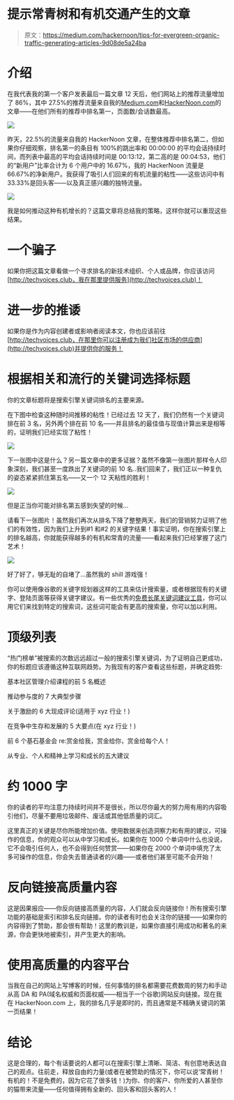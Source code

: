 # 提示常青树和有机交通产生的文章

> 原文：<https://medium.com/hackernoon/tips-for-evergreen-organic-traffic-generating-articles-9d08de5a24ba>

# 介绍

在我代表我的第一个客户发表最后一篇文章 12 天后，他们网站上的推荐流量增加了 86%，其中 27.5%的推荐流量来自我的[Medium.com](/@jarettrsdunn)和[HackerNoon.com](https://hackernoon.com/@jarettrsdunn)的文章——在他们所有的推荐中排名第一，页面数/会话数最高。

![](img/de112e545b22f05a28a1bed1995bb021.png)

昨天，22.5%的流量来自我的 HackerNoon 文章，在整体推荐中排名第二，但如果你仔细观察，排名第一的条目有 100%的跳出率和 00:00:00 的平均会话持续时间，而列表中最高的平均会话持续时间是 00:13:12，第二高的是 00:04:53，他们的“新用户”比率合计为 6 个用户中的 16.67%，我的 HackerNoon 流量是 66.67%的净新用户。我获得了吸引人们回来的有机流量的粘性——这些访问中有 33.33%是回头客——以及真正感兴趣的独特流量。

![](img/d6c07ecbb0863b98b50f1aca9b68490d.png)

我是如何推动这种有机增长的？这篇文章将总结我的策略，这样你就可以重现这些结果。

# 一个骗子

如果你把这篇文章看做一个寻求排名的新技术组织、个人或品牌，你应该访问 [http://techvoices.club，我在那里提供服务](http://techvoices.club)！

# 进一步的推诿

如果你是作为内容创建者或影响者阅读本文，你也应该前往 [http://techvoices.club，在那里你可以注册成为我们社区市场的供应商](http://techvoices.club)并提供你的服务！

# 根据相关和流行的关键词选择标题

你的文章标题将是搜索引擎关键词排名的主要来源。

在下图中检查这种随时间推移的粘性！已经过去 12 天了，我们仍然有一个关键词排在前 3 名，另外两个排在前 10 名——并且排名的最佳值与现值计算出来是相等的，证明我们已经实现了粘性！

![](img/5a7a67febfee8131f5132bf5e17853a8.png)

下一张图中这是什么？另一篇文章中的更多证据？虽然不像第一张图片那样令人印象深刻，我们甚至一度跌出了关键词的前 10 名..我们回来了，我们正以一种复仇的姿态紧紧抓住第五名——又一个 12 天粘性的胜利！

![](img/a6e34406b291fff26fe9e2427980b510.png)

但是正当你可能对排名第五感到失望的时候…

请看下一张图片！虽然我们再次从排名下降了整整两天，我们的营销努力证明了他们的有效性，因为我们上升到#1 和#2 的关键字结果！事实证明，你在搜索引擎上的排名越高，你就能获得越多的有机和常青的流量——看起来我们已经掌握了这门艺术！

![](img/5ccb685de888fa91c65b8d4e5f64717e.png)

好了好了，够无耻的自堵了…虽然我的 shill 游戏强！

你可以使用像谷歌的关键字规划器这样的工具来估计搜索量，或者根据现有的关键字、登陆页面等获得关键字建议。有一些优秀的[免费长尾关键词建议工具](https://www.google.com/search?q=longtail+keyword+planner+free)，你可以用它们来找到特定的搜索词，这些词可能会有更高的搜索量，你可以加以利用。

# 顶级列表

“热门榜单”被搜索的次数远远超过一般的搜索引擎关键词，为了证明自己更成功，你的标题应该遵循这种互联网趋势。为我现有的客户查看这些标题，并确定趋势:

基本社区管理介绍课程的前 5 名概述

推动参与度的 7 大典型步骤

关于激励的 6 大现成评论(适用于 xyz 行业！)

在竞争中生存和发展的 5 大要点(在 xyz 行业！)

前 6 个基石基金会 re:赏金给我，赏金给你，赏金给每个人！

从专业、个人和精神上学习和成长的五大建议

# 约 1000 字

你的读者的平均注意力持续时间并不是很长，所以尽你最大的努力用有用的内容吸引他们，尽量不要用垃圾邮件、废话或其他低质量的词汇。

这里真正的关键是尽你所能增加价值。使用数据来创造洞察力和有用的建议，可操作的信息，你的观众可以从中学习和成长。如果你在 1000 个单词中什么也没说，它不会吸引任何人，也不会得到任何赞赏——如果你在 2000 个单词中填充了太多可操作的信息，你会失去普通读者的兴趣——或者他们甚至可能不会开始！

# 反向链接高质量内容

这是因果报应——你反向链接高质量的内容，人们就会反向链接你！所有搜索引擎功能的基础是索引和排名反向链接。你的读者有时也会关注你的链接——如果你的内容得到了赞助，那会很有帮助！这里的教训是，如果你直接引用成功和著名的来源，你会更快地被索引，并产生更大的影响。

# 使用高质量的内容平台

当我在自己的网站上写博客的时候，任何事情的排名都需要花费数周的努力和手动从高 DA 和 PA(域名权威和页面权威——相当于一个谷歌)网站反向链接。现在我在 HackerNoon.com 上，我的排名几乎是即时的，而且通常是不精确关键词的第一页结果！

# 结论

这是合理的，每个有话要说的人都可以在搜索引擎上清晰、简洁、有创意地表达自己的观点。往前走，释放自由的力量(或者在被赞助的情况下，你可以说‘常青树！有机的！不是免费的，因为它花了很多钱！)为你、你的客户、你所爱的人甚至你的猫带来流量——任何值得拥有全新的、回头客和回头客的人！